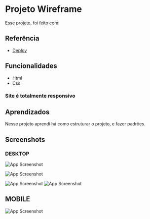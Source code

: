 # Projeto Wireframe

Esse projeto, foi feito com:

## Referência

- [Deploy](www.wireframe.leonardogeja.dev.br)

## Funcionalidades

- Html
- Css

### Site é totalmente responsivo

## Aprendizados

Nesse projeto aprendi há como estruturar o projeto, e fazer padrões.

## Screenshots

### DESKTOP

![App Screenshot](https://i.ibb.co/T0z9Zfk/01.png?text=App+Screenshot+Here)

![App Screenshot](https://i.ibb.co/VQHYkFz/02.png?text=App+Screenshot+Here)

![App Screenshot](https://i.ibb.co/XC2wZV6/03.png?text=App+Screenshot+Here)
![App Screenshot](https://i.ibb.co/TLGZsL3/04.png?text=App+Screenshot+Here)

## MOBILE

![App Screenshot](https://i.ibb.co/wz5QT8d/06.png?text=App+Screenshot+Here)
